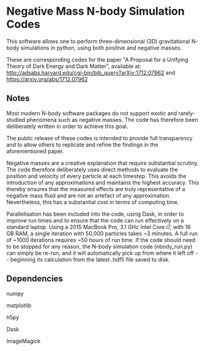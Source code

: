 Negative Mass N-body Simulation Codes
=====================================

This software allows one to perform three-dimensional (3D) gravitational N-body simulations in python, using both positive and negative masses.

These are corresponding codes for the paper "A Proposal for a Unifying Theory of Dark Energy and Dark Matter", available at:
http://adsabs.harvard.edu/cgi-bin/bib_query?arXiv:1712.07962
and
https://arxiv.org/abs/1712.07962

Notes
-----

Most modern N-body software packages do not support exotic and rarely-studied phenomena such as negative masses. The code has therefore been deliberately written in order to achieve this goal.

The public release of these codes is intended to provide full transparency and to allow others to replicate and refine the findings in the aforementioned paper.

Negative masses are a creative explanation that require substantial scrutiny. The code therefore deliberately uses direct methods to evaluate the position and velocity of every particle at each timestep. This avoids the introduction of any approximations and maintains the highest accuracy. This thereby ensures that the measured effects are truly representative of a negative mass fluid and are not an artefact of any approximation. Nevertheless, this has a substantial cost in terms of computing time. 

Parallelisation has been included into the code, using Dask, in order to improve run times and to ensure that the code can run effectively on a standard laptop. Using a 2015 MacBook Pro, 3.1 GHz Intel Core i7, with 16 GB RAM, a single iteration with 50,000 particles takes ~3 minutes. A full run of ~1000 iterations requires ~50 hours of run time. If the code should need to be stopped for any reason, the N-body simulation code (nbody_run.py) can simply be re-run, and it will automatically pick up from where it left off -- beginning its calculation from the latest .hdf5 file saved to disk.

Dependencies
------------

numpy

matplotlib

h5py

Dask

ImageMagick
